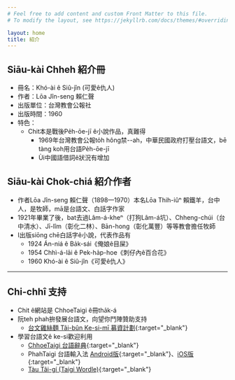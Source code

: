 ```yaml
---
# Feel free to add content and custom Front Matter to this file.
# To modify the layout, see https://jekyllrb.com/docs/themes/#overriding-theme-defaults

layout: home
title: 紹介
---
```


## Siāu-kài Chheh 紹介冊
- 冊名：Khó-ài ê Siû-jîn (可愛ê仇人)
- 作者：Lōa Jîn-seng 賴仁聲
- 出版單位：台灣教會公報社
- 出版時間：1960
- 特色：
  - Chit本是戰後Pe̍h-ōe-jī ê小說作品，真難得
    - 1969年台灣教會公報to̍h hông禁--ah，中華民國政府打壓台語文，bē tàng koh用台語Pe̍h-ōe-jī
    - Ùi中國語借詞ê狀況有增加

## Siāu-kài Chok-chiá 紹介作者
- 作者Lōa Jîn-seng 賴仁聲（1898—1970）本名Lōa Thih-iûⁿ 賴鐵羊，台中人，是牧師，mā是台語文、白話字作家
- 1921年畢業了後，bat去過Lâm-á-kheⁿ（打狗Lâm-á坑）、Chheng-chúi（台中清水）、Jī-lîm（彰化二林）、Bān-hong（彰化萬豐）等等教會擔任牧師
- I出版siōng chē白話字ê小說，代表作品有
  - 1924 Án-niá ê Ba̍k-sái《俺娘ê目屎》
  - 1954 Chhì-á-lāi ê Pek-ha̍p-hoe《刺仔內ê百合花》
  - 1960 Khó-ài ê Siû-jîn《可愛ê仇人》

---
## Chi-chhî 支持
- Chit ê網站是 ChhoeTaigi ê冊tha̍k-á
- 阮teh phah拚發展台語文，向望你鬥陣贊助支持
  - [台文雞絲麵 Tâi-bûn Ke-si-mī 募資計劃](https://r.zecz.ec/JiZo){:target="_blank"}
- 學習台語文ê ke-si歡迎利用
  - [ChhoeTaigi 台語辭典](https://chhoe.taigi.info/){:target="_blank"}
  - PhahTaigi 台語輸入法 [Android版](http://bit.ly/PhahTaigi-Android){:target="_blank"}、[iOS版](http://bit.ly/PhahTaigi-iOS){:target="_blank"}
  - [Tàu Tâi-gí (Taigi Wordle)](https://tau.taigi.info/){:target="_blank"}
